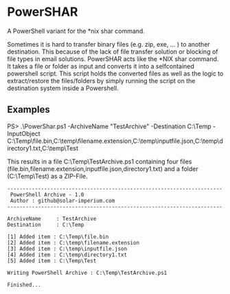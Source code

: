# PowerSHAR
A PowerShell variant for the *nix shar command.

Sometimes it is hard to transfer binary files (e.g. zip, exe, ... ) to another destination. This because of the lack of file transfer solution or blocking of file types in email solutions.
PowerSHAR acts like the *NIX shar command. It takes a file or folder as input and converts it into a selfcontained powershell script. This script holds the converted files as well as the logic 
to extract/restore the files/folders by simply running the script on the destination system inside a Powershell.

## Examples
PS> .\PowerShar.ps1 -ArchiveName "TestArchive" -Destination C:\Temp -InputObject C:\Temp\file.bin,C:\temp\filename.extension,C:\temp\inputfile.json,C:\temp\directory1.txt,C:\temp\Test

This results in a file C:\Temp\TestArchive.ps1 containing four files (file.bin,filename.extension,inputfile.json,directory1.txt) and a folder (C:\Temp\Test) as a ZIP-File.

```
----------------------------------------------------------------------
 PowerShell Archive - 1.0
 Author : github@solar-imperium.com
----------------------------------------------------------------------

ArchiveName     : TestArchive
Destination     : C:\Temp

[1] Added item : C:\Temp\file.bin
[2] Added item : C:\temp\filename.extension
[3] Added item : C:\temp\inputfile.json
[4] Added item : C:\temp\directory1.txt
[5] Added item : C:\Temp\Test

Writing PowerShell Archive : C:\Temp\TestArchive.ps1

Finished...
```

